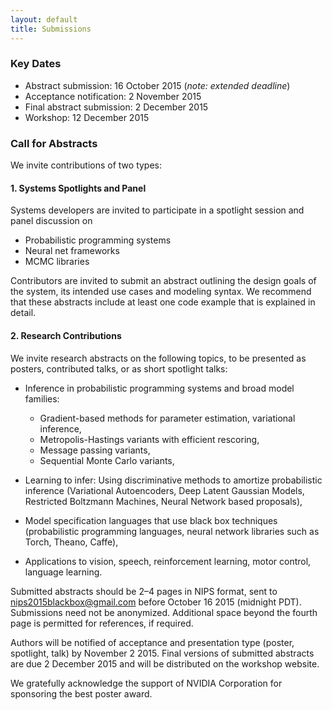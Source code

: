 ```yaml
---
layout: default
title: Submissions
---
```


### Key Dates 

- Abstract submission: 16 October 2015 (*note: extended deadline*)
- Acceptance notification: 2 November 2015
- Final abstract submission: 2 December 2015
- Workshop: 12 December 2015

### Call for Abstracts

We invite contributions of two types:

#### 1. Systems Spotlights and Panel

Systems developers are invited to participate in a spotlight session and panel discussion on

- Probabilistic programming systems
- Neural net frameworks
- MCMC libraries

Contributors are invited to submit an abstract outlining the design goals of the system, its intended use cases and modeling syntax. We recommend that these abstracts include at least one code example that is explained in detail.

#### 2. Research Contributions

We invite research abstracts on the following topics, to be presented as posters, contributed talks, or as short spotlight talks:  

- Inference in probabilistic programming systems and broad model families:
    - Gradient-based methods for parameter estimation, variational inference,
    - Metropolis-Hastings variants with efficient rescoring,
    - Message passing variants,
    - Sequential Monte Carlo variants,

- Learning to infer: Using discriminative methods to amortize probabilistic inference (Variational Autoencoders, Deep Latent Gaussian Models, Restricted Boltzmann Machines, Neural Network based proposals),

- Model specification languages that use black box techniques (probabilistic programming languages, neural network libraries such as Torch, Theano, Caffe),

- Applications to vision, speech, reinforcement learning, motor control, language learning. 

Submitted abstracts should be 2–4 pages in NIPS format, sent to [nips2015blackbox@gmail.com](mailto:nips2015blackbox@gmail.com) before October 16 2015 (midnight PDT). Submissions need not be anonymized. Additional space beyond the fourth page is permitted for references, if required. 

Authors will be notified of acceptance and presentation type (poster, spotlight, talk) by November 2 2015. Final versions of submitted abstracts are due 2 December 2015 and will be distributed on the workshop website.

We gratefully acknowledge the support of NVIDIA Corporation for sponsoring the best poster award. 

